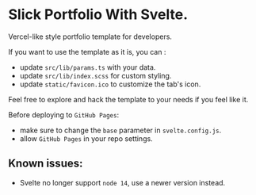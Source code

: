 # Slick Portfolio With Svelte.

Vercel-like style portfolio template for developers.

If you want to use the template as it is, you can :

- update `src/lib/params.ts` with your data.
- update `src/lib/index.scss` for custom styling.
- update `static/favicon.ico` to customize the tab's icon.

Feel free to explore and hack the template to your needs if you feel like it.

Before deploying to `GitHub Pages`:

- make sure to change the `base` parameter in `svelte.config.js`.
- allow `GitHub Pages` in your repo settings.

## Known issues:

- Svelte no longer support `node 14`, use a newer version instead.
